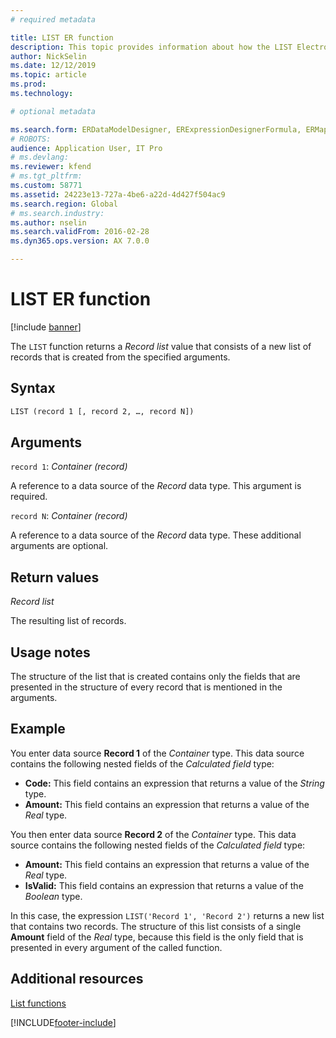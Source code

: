 ```yaml
---
# required metadata

title: LIST ER function
description: This topic provides information about how the LIST Electronic reporting (ER) function is used.
author: NickSelin
ms.date: 12/12/2019
ms.topic: article
ms.prod: 
ms.technology: 

# optional metadata

ms.search.form: ERDataModelDesigner, ERExpressionDesignerFormula, ERMappedFormatDesigner, ERModelMappingDesigner
# ROBOTS: 
audience: Application User, IT Pro
# ms.devlang: 
ms.reviewer: kfend
# ms.tgt_pltfrm: 
ms.custom: 58771
ms.assetid: 24223e13-727a-4be6-a22d-4d427f504ac9
ms.search.region: Global
# ms.search.industry: 
ms.author: nselin
ms.search.validFrom: 2016-02-28
ms.dyn365.ops.version: AX 7.0.0

---
```


# LIST ER function

[!include [banner](../includes/banner.md)]

The `LIST` function returns a *Record list* value that consists of a new list of records that is created from the specified arguments.

## Syntax

```vb
LIST (record 1 [, record 2, …, record N])
```

## Arguments

`record 1`: *Container (record)*

A reference to a data source of the *Record* data type. This argument is required.

`record N`: *Container (record)*

A reference to a data source of the *Record* data type. These additional arguments are optional.

## Return values

*Record list*

The resulting list of records.

## Usage notes

The structure of the list that is created contains only the fields that are presented in the structure of every record that is mentioned in the arguments.

## Example

You enter data source **Record 1** of the *Container* type. This data source contains the following nested fields of the *Calculated field* type:

- **Code:** This field contains an expression that returns a value of the *String* type.
- **Amount:** This field contains an expression that returns a value of the *Real* type.

You then enter data source **Record 2** of the *Container* type. This data source contains the following nested fields of the *Calculated field* type:

- **Amount:** This field contains an expression that returns a value of the *Real* type.
- **IsValid:** This field contains an expression that returns a value of the *Boolean* type.

In this case, the expression `LIST('Record 1', 'Record 2')` returns a new list that contains two records. The structure of this list consists of a single **Amount** field of the *Real* type, because this field is the only field that is presented in every argument of the called function.

## Additional resources

[List functions](er-functions-category-list.md)


[!INCLUDE[footer-include](../../../includes/footer-banner.md)]